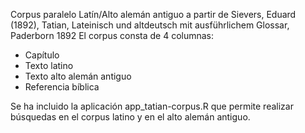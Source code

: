 Corpus paralelo Latín/Alto alemán antiguo
a partir de Sievers, Eduard (1892), Tatian, Lateinisch und altdeutsch mit ausführlichem Glossar, Paderborn 1892
El corpus consta de 4 columnas: 
* Capítulo
* Texto latino
* Texto alto alemán antiguo
* Referencia bíblica

Se ha incluido la aplicación app_tatian-corpus.R que permite realizar búsquedas en el corpus latino y en el alto alemán antiguo.
